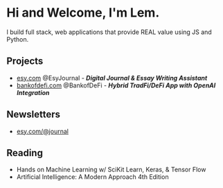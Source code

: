 # Hi and Welcome, I'm Lem. 

<!-- A born and raised NYC dev from Queens, I recently moved to Miami, FL with my wife and 1 year old daughter to escape the cold winters but am now missing out on all of the great NYC food options :(, it's okay, the doordash bill is now manageable and my wife is an excellent chef!! :p -->


I build full stack, web applications that provide REAL value using JS and Python.

## Projects

<!-- - [pro.dev][ProDev] - ***My Portfolio && Tech Newsletter***  -->
 - [esy.com][EsyHome] @EsyJournal - ***Digital Journal & Essay Writing Assistant***
 - [bankofdefi.com][BankofDeFiHome] @BankofDeFi - ***Hybrid TradFi/DeFi App with OpenAI Integration***
<!--  - [pkr.bet][PKR]  - ***Poker App*** -->
<!--   - [wordtoken.com][WordTokenHome] @WordToken - ***AI Prompt Guides & Tutorials*** -->

## Newsletters
- [esy.com/@journal][EsyJournal]


## Reading
* Hands on Machine Learning w/ SciKit Learn, Keras, & Tensor Flow
* Artificial Intelligence: A Modern Approach 4th Edition



[EsyHome]: https://www.esy.com/
[EsyJournal]: https://www.esy.com/@journal
[EsyEdu]: https://www.esy.com/@ai
[WordTokenHome]: https://www.wordtoken.com
[BankofDeFiHome]: https://www.bankofdefi.com
[TwitterProfile]: https://twitter.com/EsyJournal
[ProDev]: https://www.pro.dev
[ProDevNews]: https://www.pro.dev/newsletter
[PKR]: https://www.pkr.bet
